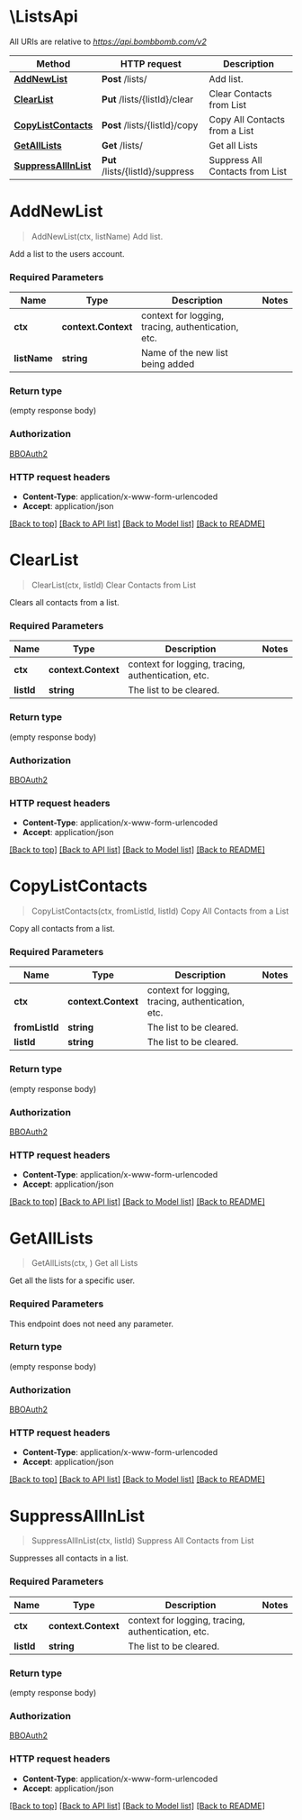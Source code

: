 # \ListsApi

All URIs are relative to *https://api.bombbomb.com/v2*

Method | HTTP request | Description
------------- | ------------- | -------------
[**AddNewList**](ListsApi.md#AddNewList) | **Post** /lists/ | Add list.
[**ClearList**](ListsApi.md#ClearList) | **Put** /lists/{listId}/clear | Clear Contacts from List
[**CopyListContacts**](ListsApi.md#CopyListContacts) | **Post** /lists/{listId}/copy | Copy All Contacts from a List
[**GetAllLists**](ListsApi.md#GetAllLists) | **Get** /lists/ | Get all Lists
[**SuppressAllInList**](ListsApi.md#SuppressAllInList) | **Put** /lists/{listId}/suppress | Suppress All Contacts from List


# **AddNewList**
> AddNewList(ctx, listName)
Add list.

Add a list to the users account.

### Required Parameters

Name | Type | Description  | Notes
------------- | ------------- | ------------- | -------------
 **ctx** | **context.Context** | context for logging, tracing, authentication, etc.
  **listName** | **string**| Name of the new list being added | 

### Return type

 (empty response body)

### Authorization

[BBOAuth2](../README.md#BBOAuth2)

### HTTP request headers

 - **Content-Type**: application/x-www-form-urlencoded
 - **Accept**: application/json

[[Back to top]](#) [[Back to API list]](../README.md#documentation-for-api-endpoints) [[Back to Model list]](../README.md#documentation-for-models) [[Back to README]](../README.md)

# **ClearList**
> ClearList(ctx, listId)
Clear Contacts from List

Clears all contacts from a list.

### Required Parameters

Name | Type | Description  | Notes
------------- | ------------- | ------------- | -------------
 **ctx** | **context.Context** | context for logging, tracing, authentication, etc.
  **listId** | **string**| The list to be cleared. | 

### Return type

 (empty response body)

### Authorization

[BBOAuth2](../README.md#BBOAuth2)

### HTTP request headers

 - **Content-Type**: application/x-www-form-urlencoded
 - **Accept**: application/json

[[Back to top]](#) [[Back to API list]](../README.md#documentation-for-api-endpoints) [[Back to Model list]](../README.md#documentation-for-models) [[Back to README]](../README.md)

# **CopyListContacts**
> CopyListContacts(ctx, fromListId, listId)
Copy All Contacts from a List

Copy all contacts from a list.

### Required Parameters

Name | Type | Description  | Notes
------------- | ------------- | ------------- | -------------
 **ctx** | **context.Context** | context for logging, tracing, authentication, etc.
  **fromListId** | **string**| The list to be cleared. | 
  **listId** | **string**| The list to be cleared. | 

### Return type

 (empty response body)

### Authorization

[BBOAuth2](../README.md#BBOAuth2)

### HTTP request headers

 - **Content-Type**: application/x-www-form-urlencoded
 - **Accept**: application/json

[[Back to top]](#) [[Back to API list]](../README.md#documentation-for-api-endpoints) [[Back to Model list]](../README.md#documentation-for-models) [[Back to README]](../README.md)

# **GetAllLists**
> GetAllLists(ctx, )
Get all Lists

Get all the lists for a specific user.

### Required Parameters
This endpoint does not need any parameter.

### Return type

 (empty response body)

### Authorization

[BBOAuth2](../README.md#BBOAuth2)

### HTTP request headers

 - **Content-Type**: application/x-www-form-urlencoded
 - **Accept**: application/json

[[Back to top]](#) [[Back to API list]](../README.md#documentation-for-api-endpoints) [[Back to Model list]](../README.md#documentation-for-models) [[Back to README]](../README.md)

# **SuppressAllInList**
> SuppressAllInList(ctx, listId)
Suppress All Contacts from List

Suppresses all contacts in a list.

### Required Parameters

Name | Type | Description  | Notes
------------- | ------------- | ------------- | -------------
 **ctx** | **context.Context** | context for logging, tracing, authentication, etc.
  **listId** | **string**| The list to be cleared. | 

### Return type

 (empty response body)

### Authorization

[BBOAuth2](../README.md#BBOAuth2)

### HTTP request headers

 - **Content-Type**: application/x-www-form-urlencoded
 - **Accept**: application/json

[[Back to top]](#) [[Back to API list]](../README.md#documentation-for-api-endpoints) [[Back to Model list]](../README.md#documentation-for-models) [[Back to README]](../README.md)

